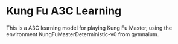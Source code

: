 # Kung Fu A3C Learning

This is a A3C learning model for playing Kung Fu Master, using the environment KungFuMasterDeterministic-v0 from gymnaium.
